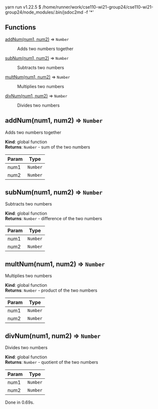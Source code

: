 yarn run v1.22.5
$ /home/runner/work/cse110-wi21-group24/cse110-wi21-group24/node_modules/.bin/jsdoc2md -f '*'
## Functions

<dl>
<dt><a href="#addNum">addNum(num1, num2)</a> ⇒ <code>Number</code></dt>
<dd><p>Adds two numbers together</p>
</dd>
<dt><a href="#subNum">subNum(num1, num2)</a> ⇒ <code>Number</code></dt>
<dd><p>Subtracts two numbers</p>
</dd>
<dt><a href="#multNum">multNum(num1, num2)</a> ⇒ <code>Number</code></dt>
<dd><p>Multiplies two numbers</p>
</dd>
<dt><a href="#divNum">divNum(num1, num2)</a> ⇒ <code>Number</code></dt>
<dd><p>Divides two numbers</p>
</dd>
</dl>

<a name="addNum"></a>

## addNum(num1, num2) ⇒ <code>Number</code>
Adds two numbers together

**Kind**: global function  
**Returns**: <code>Number</code> - sum of the two numbers  

| Param | Type |
| --- | --- |
| num1 | <code>Number</code> | 
| num2 | <code>Number</code> | 

<a name="subNum"></a>

## subNum(num1, num2) ⇒ <code>Number</code>
Subtracts two numbers

**Kind**: global function  
**Returns**: <code>Number</code> - difference of the two numbers  

| Param | Type |
| --- | --- |
| num1 | <code>Number</code> | 
| num2 | <code>Number</code> | 

<a name="multNum"></a>

## multNum(num1, num2) ⇒ <code>Number</code>
Multiplies two numbers

**Kind**: global function  
**Returns**: <code>Number</code> - product of the two numbers  

| Param | Type |
| --- | --- |
| num1 | <code>Number</code> | 
| num2 | <code>Number</code> | 

<a name="divNum"></a>

## divNum(num1, num2) ⇒ <code>Number</code>
Divides two numbers

**Kind**: global function  
**Returns**: <code>Number</code> - quotient of the two numbers  

| Param | Type |
| --- | --- |
| num1 | <code>Number</code> | 
| num2 | <code>Number</code> | 

Done in 0.69s.

